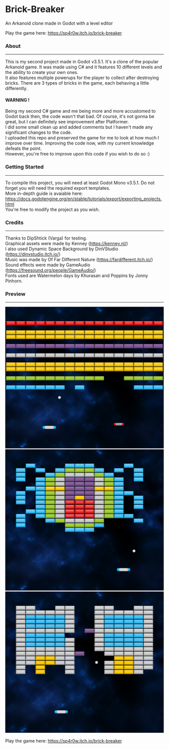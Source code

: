 # Brick-Breaker
 An Arkanoid clone made in Godot with a level editor

Play the game here: https://sp4r0w.itch.io/brick-breaker

### About
-------------
This is my second project made in Godot v3.5.1. It's a clone of the popular Arkanoid game. It was made using C# and it features 10 different levels and the ability to create your own ones. <br> 
It also features multiple powerups for the player to collect after destroying bricks. There are 3 types of bricks in the game, each behaving a little differently. <br>

#### WARNING !
Being my second C# game and me being more and more accustomed to Godot back then, the code wasn't that bad. Of course, it's not gonna be great, but I can definitely see improvement after Platformer. <br>
I did some small clean up and added comments but I haven't made any significant changes to the code. <br>
I uploaded this repo and preserved the game for me to look at how much I improve over time. Improving the code now, with my current knowledge defeats the point. <br>
However, you're free to improve upon this code if you wish to do so :)

### Getting Started
-------------
To compile this project, you will need at least Godot Mono v3.5.1. Do not forget you will need the required export templates. <br> 
More in-depth guide is avaiable here: https://docs.godotengine.org/en/stable/tutorials/export/exporting_projects.html <br>
You're free to modify the project as you wish.

### Credits
-------------
Thanks to DipShtick (Varga) for testing. <br>
Graphical assets were made by Kenney (https://kenney.nl/) <br>
I also used Dynamic Space Background by DinVStudio (https://dinvstudio.itch.io/) <br>
Music was made by Of Far Different Nature (https://fardifferent.itch.io/) <br>
Sound effects were made by GameAudio (https://freesound.org/people/GameAudio/) <br>
Fonts used are Watermelon days by Khurasan and Poppins by Jonny Pinhorn. <br>

### Preview
-------------
![Screenshot 2](images/screen1.png)
![Screenshot 2](images/screen2.png)
![Screenshot 3](images/screen3.png)

Play the game here: https://sp4r0w.itch.io/brick-breaker
